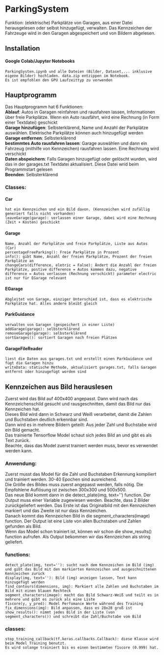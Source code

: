 # ParkingSystem

Funktion: (elektrische) Parkplätze von Garagen, aus einer Datei herausgelesen oder selbst hinzugefügt, verwalten. 
Das Kennzeichen der Fahrzeuge wird in den Garagen abgespeichert und von Bildern abgelesen. 

## Installation
#### Google Colab/Jupyter Notebooks
    ParkingSysten.ipynb und alle Dateien (Bilder, Dataset,... inklusive eigene Bilder) hochladen. data.zip entzippen im Notebook.
    Es ist empfohlen den GPU Laufzeittyp zu verwenden

## Hauptprogramm
Das Hauptprogramm hat 6 Funktionen:  
**Ablauf**: Autos in Garagen reinfahren und rausfahren lassen, Informationen über freie Parkplätze. Wenn ein Auto rausfährt, wird eine Rechnung (in Form einer Textdatei) geschickt  
**Garage hinzufügen**: Selbsterklärend, Name und Anzahl der Parkplätze auswählen. Elektrische Parkplätze können auch hinzugefügt werden  
**Garage entfernen**: Selbsterklärend  
**bestimmtes Auto rausfahren lassen**: Garage auswählen und dann ein Fahrzeug (mithilfe von Kennzeichen) rausfahren lassen. Eine Rechnung wird verschickt  
**Daten abspeichern**: Falls Garagen hinzugefügt oder gelöscht wurden, wird das in der garages.txt Textdatei aktualisiert. Diese Datei wrid beim Programmstart gelesen  
**Beenden**: Selbsterklärend  
 
### Classes:

#### Car
    hat ein Kennzeichen und ein Bild davon. (Kennzeichen wird zufällig generiert falls nicht vorhanden)
    leaveGarage(garage): verlassen einer Garage, dabei wird eine Rechnung (Zeit + Kosten) geschickt

#### Garage
    Name, Anzahl der Parkplätze und freie Parkplätze, Liste aus Autos (Car)
	percentageFreeParking(): Freie Parkplätze in Prozent
	info(): gibt Name, Anzahl der freien Parkplätze, Prozent der freien Parkplätze an
	changeCars(difference, eletric = False): Ändert die Anzahl der freien Parkplätze, postive difference = Autos kommen dazu, negative difference = Autos verlassen (Rechnung verschickt) parameter electric ist nur für EGarage relevant
	
#### EGarage
    Abgleitet von Garage, einziger Unterschied ist, dass es elektrische Parkplätze hat. Alles andere bleibt gleich

#### ParkGuidance
    verwalten von Garagen (gespeichert in einer Liste)
	addGarage(garage): selbsterklärend
	removeGarage(garage): selbsterklärend
	sortGarages(): sortiert Garagen nach freien Plätzen

#### GarageFileReader
    liest die Daten aus garages.txt und erstellt einen ParkGuidance und fügt die Garagen hinzu
	writeData: statische Methode, aktualisiert garages.txt, falls Garagen entfernt oder hinzugefügt worden sind
	
## Kennzeichen aus Bild herauslesen
Zuerst wird das Bild auf 400x400 angepasst. Dann wird nach das Kennzeichenschild gesucht und rausgeschnitten, damit das Bild nur das Kennzeichen hat.  
Dieses Bild wird dann in Schwarz und Weiß verarbeitet, damit die Zahlen und Buchstaben deutlich erkennbar sind.  
Dann wird es in mehrere Bildern geteilt: Aus jeder Zahl und Buchstabe wird ein Bild gemacht.  
Das trainierte Tensorflow Model schaut sich jedes Bild an und gibt es als Text zurück.  
Beachte, dass das Model zuerst trainiert werden muss, bevor es verwendet werden kann.  

### Anwendung:
Zuerst musst das Model für die Zahl und Buchstaben Erkennung kompiliert und trainiert werden. 30-40 Epochen sind ausreichend.   
Die Größe des Bildes muss zuerst angepasst werden, falls nötig. Die Empfohlene Auflösung ist zwischen 300x300 und 500x500.   
Das neue Bild kommt dann in die detect_plate(img, text='') function. Der Output muss einer Variable zugewiesen werden. Beachte, dass 2 Bilder zurückgeliefert werden.   Das Erste ist das Originalbild mit den Kennzeichen markiert und das Zweite ist nur dass Kennzeichen.   
Danach kommt das Kennzeichen Bild in die segment_characters(image) function. Der Output ist eine Liste von allen Buchstaben und Zahlen gefunden als Bild.  
Wenn das Model schon trainiert ist, können wir schon die show_results() function aufrufen. Als Output bekommen wir das Kennzeichen als string geliefert.  

### functions:
    detect_plate(img, text=''): sucht nach dem Kennzeichen im Bild (img) und gibt das Bild mit den markierten Kennzeichen und ausgeschnittenen Kennzeichen zurück
    display(img, text=''): Bild (img) anzeigen lassen, Text kann hinzugefügt werden
    find_contours(dimensions, img): Markiert alle Zahlen und Buchstaben im Bild mit einen blauen Rechteck
    segment_characters(image): macht das Bild Schwarz-Weiß und teilt es in mehrere und gibt es zurück als eine Liste
    f1score(y, y_pred): Model Perfomance Werte während des Training
    fix_dimensions(img): Bild anpassen, dass es 28x28 groß ist
    show_results(): nimmt jedes Bild in der Liste (von segment_characters()) und schreibt die Zahl/Buchstabe vom Bild

### classes:
    stop_training_callback(tf.keras.callbacks.Callback): diese Klasse wird beim Model Training benutzt.
    Es wird solange trainiert bis es einen bestimmten f1score (0.999) hat.
